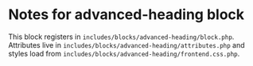 # Notes for advanced-heading block

This block registers in `includes/blocks/advanced-heading/block.php`. Attributes live in `includes/blocks/advanced-heading/attributes.php` and styles load from `includes/blocks/advanced-heading/frontend.css.php`.
